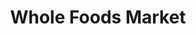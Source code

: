 ---
title: "Whole Foods Market"
url: /chicago/whole-foods-market-north-broadway/
shop: supermarket
---
